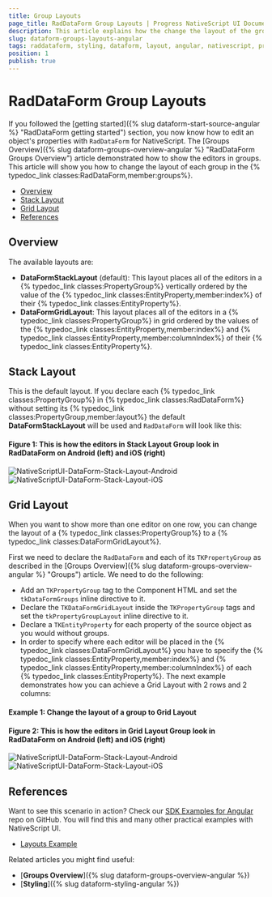 ```yaml
---
title: Group Layouts
page_title: RadDataForm Group Layouts | Progress NativeScript UI Documentation
description: This article explains how the change the layout of the groups in RadDataForm for NativeScript.
slug: dataform-groups-layouts-angular
tags: raddataform, styling, dataform, layout, angular, nativescript, professional, ui
position: 1
publish: true
---
```


# RadDataForm Group Layouts

If you followed the [getting started]({% slug dataform-start-source-angular %} "RadDataForm getting started") section, you now know how to edit an object's properties with `RadDataForm` for NativeScript. The [Groups Overview]({% slug dataform-groups-overview-angular %} "RadDataForm Groups Overview") article demonstrated how to show the editors in groups. This article will show you how to change the layout of each group in the {% typedoc_link classes:RadDataForm,member:groups%}.

* [Overview](#overview)
* [Stack Layout](#stack-layout)
* [Grid Layout](#grid-layout)
* [References](#references)

## Overview

The available layouts are:

- **DataFormStackLayout** (default): This layout places all of the editors in a {% typedoc_link classes:PropertyGroup%} vertically ordered by the value of the {% typedoc_link classes:EntityProperty,member:index%} of their {% typedoc_link classes:EntityProperty%}.
- **DataFormGridLayout**: This layout places all of the editors in a {% typedoc_link classes:PropertyGroup%} in grid ordered by the values of the {% typedoc_link classes:EntityProperty,member:index%} and {% typedoc_link classes:EntityProperty,member:columnIndex%} of their {% typedoc_link classes:EntityProperty%}. 

## Stack Layout

This is the default layout. If you declare each {% typedoc_link classes:PropertyGroup%} in {% typedoc_link classes:RadDataForm%} without setting its {% typedoc_link classes:PropertyGroup,member:layout%} the default **DataFormStackLayout** will be used and `RadDataForm` will look like this:

#### Figure 1: This is how the editors in Stack Layout Group look in RadDataForm on Android (left) and iOS (right)

![NativeScriptUI-DataForm-Stack-Layout-Android](../../../img/ns_ui/dataform-groups-layouts-01-android.png "DataFormStackLayout in Android") ![NativeScriptUI-DataForm-Stack-Layout-iOS](../../../img/ns_ui/dataform-groups-layouts-01-ios.png "DataFormStackLayout in iOS")

## Grid Layout

When you want to show more than one editor on one row, you can change the layout of a {% typedoc_link classes:PropertyGroup%} to a {% typedoc_link classes:DataFormGridLayout%}. 

First we need to declare the `RadDataForm` and each of its `TKPropertyGroup` as described in the [Groups Overview]({% slug dataform-groups-overview-angular %} "Groups") article. We need to do the following:

- Add an `TKPropertyGroup` tag to the Component HTML and set the `tkDataFormGroups` inline directive to it.
- Declare the `TKDataFormGridLayout` inside the `TKPropertyGroup` tags and set the `tkPropertyGroupLayout` inline directive to it.
- Declare a `TKEntityProperty` for each property of the source object as you would without groups.
- In order to specify where each editor will be placed in the {% typedoc_link classes:DataFormGridLayout%} you have to specify the {% typedoc_link classes:EntityProperty,member:index%} and {% typedoc_link classes:EntityProperty,member:columnIndex%} of each {% typedoc_link classes:EntityProperty%}. The next example demonstrates how you can achieve a Grid Layout with 2 rows and 2 columns: 

#### Example 1: Change the layout of a group to Grid Layout

<snippet id='angular-dataform-grid-layout-html'/>

#### Figure 2: This is how the editors in Grid Layout Group look in RadDataForm on Android (left) and iOS (right)

![NativeScriptUI-DataForm-Stack-Layout-Android](../../../img/ns_ui/dataform-groups-layouts-02-android.png "DataFormStackLayout in Android") ![NativeScriptUI-DataForm-Stack-Layout-iOS](../../../img/ns_ui/dataform-groups-layouts-02-ios.png "DataFormStackLayout in iOS")

## References

Want to see this scenario in action?
Check our [SDK Examples for Angular](https://github.com/telerik/nativescript-ui-samples-angular) repo on GitHub. You will find this and many other practical examples with NativeScript UI.

* [Layouts Example](https://github.com/telerik/nativescript-ui-samples-angular/tree/master/dataform/app/examples/layouts)

Related articles you might find useful:

* [**Groups Overview**]({% slug dataform-groups-overview-angular %})
* [**Styling**]({% slug dataform-styling-angular %})
